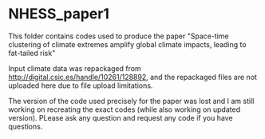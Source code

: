 # NHESS_paper1
This folder contains codes used to produce the paper "Space-time clustering of climate extremes amplify global climate impacts, leading to fat-tailed risk"

Input climate data was repackaged from http://digital.csic.es/handle/10261/128892, and the repackaged files are not uploaded here due to file upload limitations. 

The version of the code used precisely for the paper was lost and I am still working on recreating the exact codes (while also working on updated version). PLease ask any question and request any code if you have questions.


